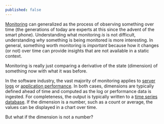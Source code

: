 ```yaml
---
published: false
---
```


[Monitoring](https://en.wikipedia.org/wiki/Monitoring) can generalized as the process of observing something over time (the generations of today are experts at this since the advent of the smart phone). Understanding what monitoring *is* is not difficult, understanding *why* something is being monitored is more interesting. In general, something worth monitoring is *important* because how it changes (or not) over time can provide insights that are not available in a static context.

Monitoring is really just comparing a derivative of the state (dimension) of something now with what it was before.

In the software industry, the vast majority of monitoring applies to [server logs](https://en.wikipedia.org/wiki/Server_log) or [application performance](https://en.wikipedia.org/wiki/Application_performance_management). In both cases, dimensions are typically defined ahead of time and computed as the log or performance data is ingested. For completeness, the output is typically written to a [time series database](https://en.wikipedia.org/wiki/Time_series_database). If the dimension is a number, such as a count or average, the values can be displayed in a chart over time.

But what if the dimension is not a number?